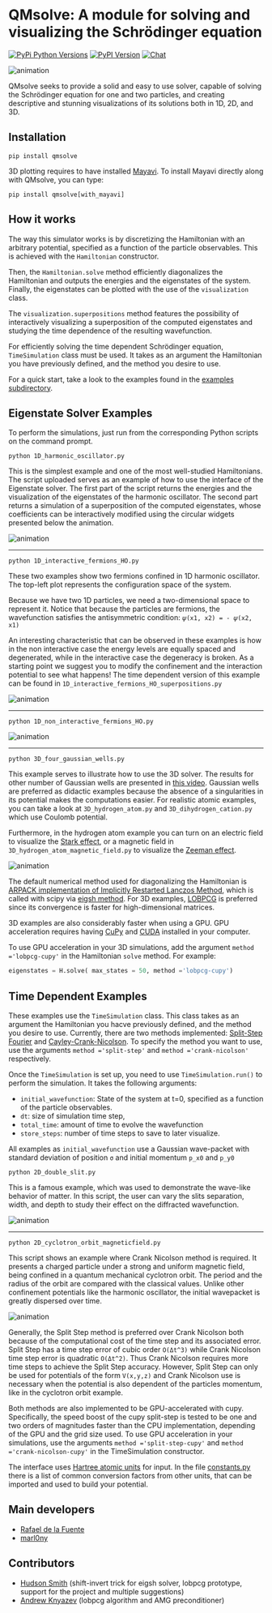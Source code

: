 # QMsolve: A module for solving and visualizing the Schrödinger equation
[![PyPi Python Versions](https://img.shields.io/badge/python-3-1abc9c.svg)](https://pypi.python.org/pypi/qmsolve/)
[![PyPI Version](https://img.shields.io/pypi/v/qmsolve.svg)](https://pypi.python.org/pypi/qmsolve)
[![Chat](https://img.shields.io/badge/chat-on%20discord-7289da.svg)](https://discord.gg/xVgFfe7jQ9)

![animation](/images/3D_two_gaussian_wells.gif)

QMsolve seeks to provide a solid and easy to use solver, capable of solving the Schrödinger equation for one and two particles, 
and creating descriptive and stunning visualizations of its solutions both in 1D, 2D, and 3D.


## Installation

```
pip install qmsolve
```

3D plotting requires to have installed [Mayavi](https://docs.enthought.com/mayavi/mayavi/installation.html). To install Mayavi directly along with QMsolve, you can type:

```
pip install qmsolve[with_mayavi]
```

## How it works

The way this simulator works is by discretizing the Hamiltonian with an arbitrary potential, 
specified as a function of the particle observables. This is achieved with the `Hamiltonian` constructor.

Then, the `Hamiltonian.solve` method efficiently diagonalizes the Hamiltonian and outputs the energies and the eigenstates of the system.
Finally, the eigenstates can be plotted with the use of the `visualization` class.

The `visualization.superpositions` method features the possibility of interactively visualizing a superposition of the computed eigenstates and studying the time dependence of the resulting wavefunction. 

For efficiently solving the time dependent Schrödinger equation, `TimeSimulation` class must be used. It takes as an argument the Hamiltonian you have previously defined, and the method you desire to use.

For a quick start, take a look to the examples found in the [examples subdirectory](https://github.com/quantum-visualizations/qmsolve/tree/main/examples).

## Eigenstate Solver Examples

To perform the simulations, just run from the corresponding Python scripts on the command prompt.

```
python 1D_harmonic_oscillator.py
```
This is the simplest example and one of the most well-studied Hamiltonians. The script uploaded serves as an example of how to use the interface of the Eigenstate solver. The first part of the script returns the energies and the visualization of the eigenstates of the harmonic oscillator. The second part returns a simulation of a superposition of the computed eigenstates, whose coefficients can be interactively modified using the circular widgets presented below the animation.
 
![animation](/images/1D_harmonic_oscillator.gif)

---
```
python 1D_interactive_fermions_HO.py
```

These two examples show two fermions confined in 1D harmonic oscillator. The top-left plot represents the configuration space of the system. 

Because we have two 1D particles, we need a two-dimensional space to represent it. Notice that because the particles are fermions,  the wavefunction satisfies the antisymmetric condition: `𝜓(x1, x2) = - 𝜓(x2, x1)` 

An interesting characteristic that can be observed in these examples is how in the non interactive case the energy levels are equally spaced and degenerated, while in the interactive case the degeneracy is broken.
As a starting point we suggest you to modify the confinement and the interaction potential to see what happens!
The time dependent version of this example can be found in `1D_interactive_fermions_HO_superpositions.py`


![animation](/images/1D_interactive_fermions.gif)

---
```
python 1D_non_interactive_fermions_HO.py
```

![animation](/images/1D_non_interactive_fermions.gif)

---
```
python 3D_four_gaussian_wells.py
```
This example serves to illustrate how to use the 3D solver. The results for other number of Gaussian wells are presented in [this video](https://www.youtube.com/watch?v=eCk8aIIEZSg). Gaussian wells are preferred as didactic examples because the absence of a singularities in its potential makes the computations easier. For realistic atomic examples, you can take a look at `3D_hydrogen_atom.py` and `3D_dihydrogen_cation.py` which use Coulomb potential.

Furthermore, in the hydrogen atom example you can turn on an electric field to visualize the [Stark effect](https://en.wikipedia.org/wiki/Stark_effect), or a magnetic field in  `3D_hydrogen_atom_magnetic_field.py` to visualize the [Zeeman effect](https://en.wikipedia.org/wiki/Zeeman_effect).

![animation](/images/3D_four_gaussian_wells.gif)

The default numerical method used for diagonalizing the Hamiltonian is [ARPACK implementation of Implicitly Restarted Lanczos Method](https://www.caam.rice.edu/software/ARPACK/), which is called with scipy via [eigsh method](https://docs.scipy.org/doc/scipy/reference/generated/scipy.sparse.linalg.eigsh.html). For 3D examples, [LOBPCG](https://docs.scipy.org/doc/scipy/reference/generated/scipy.sparse.linalg.lobpcg.html#rbbbc6164e7a5-4) is preferred since its convergence is faster for high-dimensional matrices.

3D examples are also considerably faster when using a GPU. GPU acceleration requires having [CuPy](https://docs.cupy.dev/en/stable/install.html) and [CUDA](https://developer.nvidia.com/cuda-downloads) installed in your computer. 

To use GPU acceleration in your 3D simulations, add the argument `method ='lobpcg-cupy'` in the Hamiltonian `solve` method. For example:

```python
eigenstates = H.solve( max_states = 50, method ='lobpcg-cupy')
```

## Time Dependent Examples

These examples use the `TimeSimulation` class. This class takes as an argument the Hamiltonian you hacve previously defined, and the method you desire to use. Currently, there are two methods implemented: [Split-Step Fourier](https://en.wikipedia.org/wiki/Split-step_method) and [Cayley-Crank-Nicolson](https://en.wikipedia.org/wiki/Crank%E2%80%93Nicolson_method). To specify the method you want to use, use the arguments `method ='split-step'` and `method ='crank-nicolson'` respectively.

Once the `TimeSimulation` is set up, you need to use `TimeSimulation.run()` to perform the simulation. It takes the following arguments: 

 - `initial_wavefunction`: State of the system at t=0, specified as a function of the particle observables.
 - `dt`: size of simulation time step, 
 - `total_time`: amount of time to evolve the wavefunction
 - `store_steps`: number of time steps to save to later visualize.

All examples as `initial_wavefunction` use a Gaussian wave-packet with standard deviation of position `σ` and initial momentum `p_x0` and `p_y0`

```
python 2D_double_slit.py
```
This is a famous example, which was used to demonstrate the wave-like behavior of matter. In this script, the user can vary the slits separation, width, and depth to study their effect on the diffracted wavefunction.

![animation](/images/2D_double-slit.gif)

---
```
python 2D_cyclotron_orbit_magneticfield.py
```
This script shows an example where Crank Nicolson method is required. It presents a charged particle under a strong and uniform magnetic field, being confined in a quantum mechanical cyclotron orbit. The period and the radius of the orbit are compared with the classical values. Unlike other confinement potentials like the harmonic oscillator, the initial wavepacket is greatly dispersed over time.

![animation](/images/2D_cyclotron_orbit_magneticfield.gif)

Generally, the Split Step method is preferred over Crank Nicolson both because of the computational cost of the time step and its associated error. Split Step has a time step error of cubic order `O(Δt^3)` while Crank Nicolson time step error is quadratic `O(Δt^2)`. Thus Crank Nicolson requires more time steps to achieve the Split Step accuracy. However, Split Step can only be used for potentials of the form `V(x,y,z)` and Crank Nicolson use is necessary when the potential is also dependent of the particles momentum, like in the cyclotron orbit example.

Both methods are also implemented to be GPU-accelerated with cupy. Specifically, the speed boost of the cupy split-step is tested to be one and two orders of magnitudes faster than the CPU implementation, depending of the GPU and the grid size used. To use GPU acceleration in your simulations, use the arguments `method ='split-step-cupy'` and `method ='crank-nicolson-cupy'` in the TimeSimulation constructor.

The interface uses [Hartree atomic units](https://en.wikipedia.org/wiki/Hartree_atomic_units) for input. In the file [constants.py](https://github.com/quantum-visualizations/qmsolve/blob/main/qmsolve/util/constants.py) there is a list of common conversion factors from other units, that can be imported and used to build your potential.

## Main developers

- [Rafael de la Fuente](https://github.com/rafael-fuente)
- [marl0ny](https://github.com/marl0ny)

## Contributors

- [Hudson Smith](https://github.com/dhudsmith) (shift-invert trick for eigsh solver, lobpcg prototype, support for the project and multiple suggestions)
- [Andrew Knyazev](https://github.com/lobpcg) (lobpcg algorithm and AMG preconditioner)

